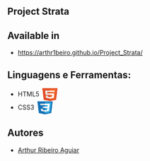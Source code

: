 ## Project Strata
## Available in
- https://arthr1beiro.github.io/Project_Strata/

## Linguagens e Ferramentas:
- HTML5 <img align="center" alt="Arth-HTML" height="30" width="40" src="https://raw.githubusercontent.com/devicons/devicon/master/icons/html5/html5-original.svg">
- CSS3 <img align="center" alt="Arth-CSS" height="30" width="40" src="https://raw.githubusercontent.com/devicons/devicon/master/icons/css3/css3-original.svg">

## Autores

- [Arthur Ribeiro Aguiar](https://www.github.com/ArthR1beiro)

